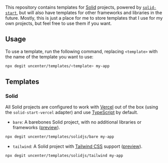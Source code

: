 This repository contains templates for [Solid](https://www.solidjs.com/) projects, powered by [`solid-start`](https://start.solidjs.com), but will also have templates for other frameworks and libraries in the future. Mostly, this is just a place for me to store templates that I use for my own projects, but feel free to use them if you want.

## Usage

To use a template, run the following command, replacing `<template>` with the name of the template you want to use:

```bash
npx degit uncenter/templates/<template> my-app
```

## Templates

### Solid

All Solid projects are configured to work with [Vercel](https://vercel.com/) out of the box (using the `solid-start-vercel` adapter) and use [TypeScript](https://www.typescriptlang.org/) by default.

-   `bare`: A barebones Solid project, with no additional libraries or frameworks ([preview](https://templates-solidjs-bare.vercel.app/)).

```sh
npx degit uncenter/templates/solidjs/bare my-app
```

-   `tailwind`: A Solid project with [Tailwind CSS](https://tailwindcss.com/) support ([preview](https://templates-solidjs-tailwind.vercel.app/)).

```sh
npx degit uncenter/templates/solidjs/tailwind my-app
```
